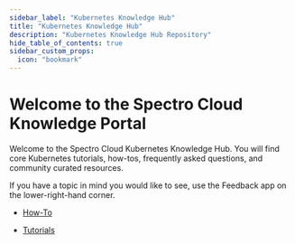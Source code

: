 ```yaml
---
sidebar_label: "Kubernetes Knowledge Hub"
title: "Kubernetes Knowledge Hub"
description: "Kubernetes Knowledge Hub Repository"
hide_table_of_contents: true
sidebar_custom_props:
  icon: "bookmark"
---
```


# Welcome to the Spectro Cloud Knowledge Portal

Welcome to the Spectro Cloud Kubernetes Knowledge Hub. You will find core Kubernetes tutorials, how-tos, frequently
asked questions, and community curated resources.

If you have a topic in mind you would like to see, use the Feedback app on the lower-right-hand corner. <br />

- [How-To](/kubernetes-knowlege-hub/how-to)

- [Tutorials](/kubernetes-knowlege-hub/tutorials)

<br />
